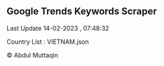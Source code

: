 

## Google Trends Keywords Scraper 
 
Last Update 14-02-2023 , 07:48:32

Country List :
VIETNAM.json



© Abdul Muttaqin 
